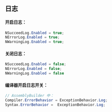 ## 日志


#### 开启日志：
```C#
NSucceedLog.Enabled = true;
NErrorLog.Enabled = true;
NWarningLog.Enabled = true;

```  

#### 关闭日志：
```C#
NSucceedLog.Enabled = false;
NErrorLog.Enabled = false;
NWarningLog.Enabled = false
```

#### 编译器开启日志开关：
```C#
// AssemblyBuilder 中：
Compiler.ErrorBehavior = ExceptionBehavior.Log;
Syntax.ErrorBehavior =  ExceptionBehavior.Log;
```
